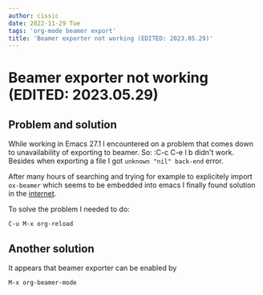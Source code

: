 ```yaml
---
author: cissic
date: 2022-11-29 Tue
tags: 'org-mode beamer export'
title: 'Beamer exporter not working (EDITED: 2023.05.29)'
---
```



# Beamer exporter not working (EDITED: 2023.05.29)


## Problem and solution

While working in Emacs 27.1 I encountered on a problem that comes down to
unavailability of exporting to beamer. So:
 :C-c C-e l b
didn't work.
Besides when exporting a file I got  `unknown "nil" back-end` error.

After many hours of searching and trying for example to explicitely import `ox-beamer` which seems
to be embedded into emacs I finally found solution in the 
[internet](https://github.com/larstvei/ox-gfm/issues/28). 

To solve the problem I needed to do:

    C-u M-x org-reload


## Another solution

It appears that beamer exporter can be enabled by

    M-x org-beamer-mode

